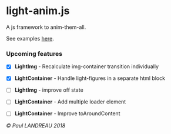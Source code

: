 # light-anim.js
A js framework to anim-them-all.

See examples [here](https://aznoqmous.github.io/light-anim/index.html).

### Upcoming features
- [x] **LightImg** - Recalculate img-container transition individually
- [x] **LightContainer** - Handle light-figures in a separate html block
- [ ] **LightImg** - improve off state
- [ ] **LightContainer** - Add multiple loader element
- [ ] **LightContainer** - Improve toAroundContent


_&copy; Paul LANDREAU 2018_
